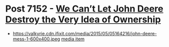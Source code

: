 # Post 7152 - [We Can’t Let John Deere Destroy the Very Idea of Ownership](https://www.ifixit.com/News/7152/john-deere-ownership)

- https://valkyrie.cdn.ifixit.com/media/2015/05/05164216/john-deere-mess-1-600x400.jpeg [media item](media-27892.md)